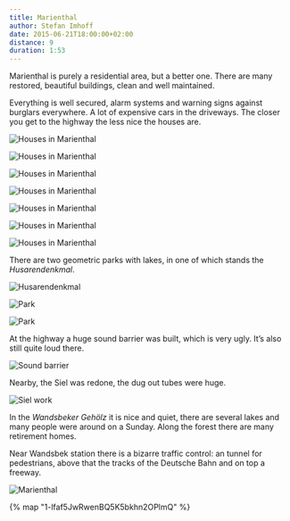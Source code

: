 ```yaml
---
title: Marienthal
author: Stefan Imhoff
date: 2015-06-21T18:00:00+02:00
distance: 9
duration: 1:53
---
```


Marienthal is purely a residential area, but a better one. There are many restored, beautiful buildings, clean and well maintained.

Everything is well secured, alarm systems and warning signs against burglars everywhere. A lot of expensive cars in the driveways. The closer you get to the highway the less nice the houses are.

![Houses in Marienthal](/assets/images/districts/marienthal-01.jpg)

![Houses in Marienthal](/assets/images/districts/marienthal-07.jpg)

![Houses in Marienthal](/assets/images/districts/marienthal-06.jpg)

![Houses in Marienthal](/assets/images/districts/marienthal-05.jpg)

![Houses in Marienthal](/assets/images/districts/marienthal-02.jpg)

![Houses in Marienthal](/assets/images/districts/marienthal-04.jpg)

![Houses in Marienthal](/assets/images/districts/marienthal-03.jpg)

There are two geometric parks with lakes, in one of which stands the _Husarendenkmal_.

![Husarendenkmal](/assets/images/districts/marienthal-08.jpg)

![Park](/assets/images/districts/marienthal-09.jpg)

![Park](/assets/images/districts/marienthal-10.jpg)

At the highway a huge sound barrier was built, which is very ugly. It’s also still quite loud there.

![Sound barrier](/assets/images/districts/marienthal-11.jpg)

Nearby, the Siel was redone, the dug out tubes were huge.

![Siel work](/assets/images/districts/marienthal-12.jpg)

In the _Wandsbeker Gehölz_ it is nice and quiet, there are several lakes and many people were around on a Sunday. Along the forest there are many retirement homes.

Near Wandsbek station there is a bizarre traffic control: an tunnel for pedestrians, above that the tracks of the Deutsche Bahn and on top a freeway.

![Marienthal](/assets/images/map/marienthal.jpg)

{% map "1-lfaf5JwRwenBQ5K5bkhn2OPlmQ" %}
